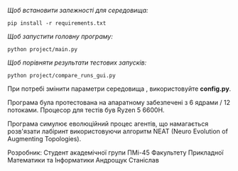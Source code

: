 *Щоб встановити залежності для середовища:*

```pip install -r requirements.txt```

*Щоб запустити головну програму:*

```python project/main.py```

*Щоб порівняти результати тестових запусків:*

```python project/compare_runs_gui.py```

При потребі змінити параметри середовища , використовуйте **config.py**.

Програма була протестована на апаратному забезпечені з 6 ядрами / 12 потоками.
Процесор для тестів був Ryzen 5 6600H.

Програма симулює еволюційний процес агентів, що намагається розв'язати лабіринт використовуючи алгоритм NEAT (Neuro Evolution of Augmenting Topologies).

Розробник: 
Студент академічної групи ПМі-45
Факультету Прикладної Математики та Інформатики
Андрощук Станіслав